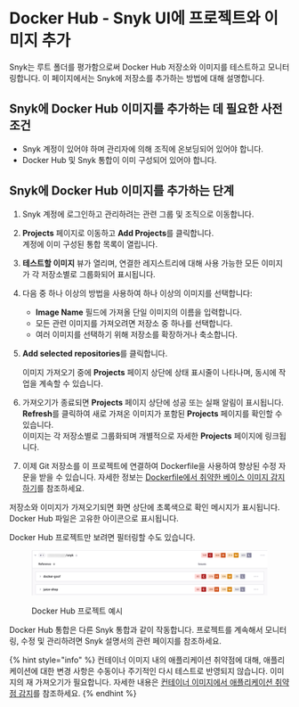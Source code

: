 # Docker Hub - Snyk UI에 프로젝트와 이미지 추가

Snyk는 루트 폴더를 평가함으로써 Docker Hub 저장소와 이미지를 테스트하고 모니터링합니다. 이 페이지에서는 Snyk에 저장소를 추가하는 방법에 대해 설명합니다.

## **Snyk에 Docker Hub 이미지를 추가하는 데 필요한 사전 조건**

* Snyk 계정이 있어야 하며 관리자에 의해 조직에 온보딩되어 있어야 합니다.
* Docker Hub 및 Snyk 통합이 이미 구성되어 있어야 합니다.

## **Snyk에 Docker Hub 이미지를 추가하는 단계**

1. Snyk 계정에 로그인하고 관리하려는 관련 그룹 및 조직으로 이동합니다.
2. **Projects** 페이지로 이동하고 **Add Projects**를 클릭합니다.\
   계정에 이미 구성된 통합 목록이 열립니다.
3. **테스트할 이미지** 뷰가 열리며, 연결한 레지스트리에 대해 사용 가능한 모든 이미지가 각 저장소별로 그룹화되어 표시됩니다.
4. 다음 중 하나 이상의 방법을 사용하여 하나 이상의 이미지를 선택합니다:
   * **Image Name** 필드에 가져올 단일 이미지의 이름을 입력합니다.
   * 모든 관련 이미지를 가져오려면 저장소 중 하나를 선택합니다.
   * 여러 이미지를 선택하기 위해 저장소를 확장하거나 축소합니다.
5. **Add selected repositories**를 클릭합니다.

    이미지 가져오기 중에 **Projects** 페이지 상단에 상태 표시줄이 나타나며, 동시에 작업을 계속할 수 있습니다.
6. 가져오기가 종료되면 **Projects** 페이지 상단에 성공 또는 실패 알림이 표시됩니다.\
   **Refresh**를 클릭하여 새로 가져온 이미지가 포함된 **Projects** 페이지를 확인할 수 있습니다.\
   이미지는 각 저장소별로 그룹화되며 개별적으로 자세한 **Projects** 페이지에 링크됩니다.
7. 이제 Git 저장소를 이 프로젝트에 연결하여 Dockerfile을 사용하여 향상된 수정 자문을 받을 수 있습니다. 자세한 정보는 [Dockerfile에서 취약한 베이스 이미지 감지하기](../../scan-your-dockerfile/detect-vulnerable-base-images-from-your-dockerfile.md)를 참조하세요.

저장소와 이미지가 가져오기되면 화면 상단에 초록색으로 확인 메시지가 표시됩니다. Docker Hub 파일은 고유한 아이콘으로 표시됩니다.

Docker Hub 프로젝트만 보려면 필터링할 수도 있습니다.

<figure><img src="../../../../.gitbook/assets/projects_docker_hub_project.png" alt=""><figcaption><p>Docker Hub 프로젝트 예시</p></figcaption></figure>

Docker Hub 통합은 다른 Snyk 통합과 같이 작동합니다. 프로젝트를 계속해서 모니터링, 수정 및 관리하려면 Snyk 설명서의 관련 페이지를 참조하세요.

{% hint style="info" %}
컨테이너 이미지 내의 애플리케이션 취약점에 대해, 애플리케이션에 대한 변경 사항은 수동이나 주기적인 다시 테스트로 반영되지 않습니다. 이미지의 재 가져오기가 필요합니다. 자세한 내용은 [컨테이너 이미지에서 애플리케이션 취약점 감지](../../use-snyk-container/detect-application-vulnerabilities-in-container-images.md)를 참조하세요.
{% endhint %}